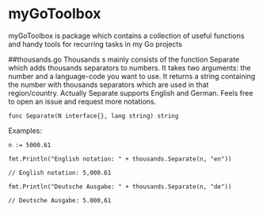 # myGoToolbox
myGoToolbox is package which contains a collection of useful functions and handy tools for recurring tasks in my Go projects

##thousands.go
Thousands s mainly consists of the function Separate which adds thousands separators to numbers. It takes two arguments: the number and a language-code you want to use. It returns a string containing the number with thousands separators which are used in that region/country. Actually Separate supports English and German. Feels free to open an issue and request more notations.

```
func Separate(N interface{}, lang string) string
```

Examples:
```
n := 5000.61

fmt.Println("English notation: " + thousands.Separate(n, "en"))

// English notation: 5,000.61

fmt.Println("Deutsche Ausgabe: " + thousands.Separate(n, "de"))

// Deutsche Ausgabe: 5.000,61

```
